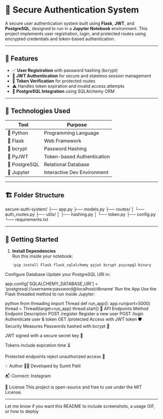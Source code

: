 # 🔐 Secure Authentication System

A secure user authentication system built using **Flask**, **JWT**, and **PostgreSQL**, designed to run in a **Jupyter Notebook** environment. This project implements user registration, login, and protected routes using encrypted credentials and token-based authentication.

---

## 📌 Features

- ✅ **User Registration** with password hashing (bcrypt)
- 🔐 **JWT Authentication** for secure and stateless session management
- 🧠 **Token Verification** for protected routes
- ⚠️ Handles token expiration and invalid access attempts
- 💾 **PostgreSQL Integration** using SQLAlchemy ORM

---

## 🧰 Technologies Used

| Tool            | Purpose                         |
|-----------------|---------------------------------|
| 🐍 Python       | Programming Language            |
| 🚀 Flask        | Web Framework                   |
| 🔐 bcrypt       | Password Hashing                |
| 🪪 PyJWT        | Token-based Authentication      |
| 🐘 PostgreSQL   | Relational Database             |
| 📒 Jupyter      | Interactive Dev Environment     |

---

## 🏗️ Folder Structure

secure-auth-system/ ├── app.py ├── models.py ├── routes/ │ └── auth_routes.py ├── utils/ │ ├── hashing.py │ └── token.py ├── config.py └── requirements.txt



---

## 🚀 Getting Started

1. **Install Dependencies**  
   Run this inside your notebook:
   ```python
   !pip install Flask flask_sqlalchemy pyjwt bcrypt psycopg2-binary
Configure Database
Update your PostgreSQL URI in:


app.config['SQLALCHEMY_DATABASE_URI'] = 'postgresql://username:password@localhost/dbname'
Run the App
Use the Flask threaded method to run inside Jupyter:

python
from threading import Thread
def run_app():
    app.run(port=5000)
thread = Thread(target=run_app)
thread.start()
🔁 API Endpoints
Method	Endpoint	Description
POST	/register	Register a new user
POST	/login	Authenticate user & token
GET	/protected	Access with JWT token
🛡️ Security Measures
Passwords hashed with bcrypt 🔐

JWT signed with a secure secret key 🧪

Tokens include expiration time ⏳

Protected endpoints reject unauthorized access 🚫

💡 Author
👨‍💻 Developed by Sumit Patil

📬 Connect: Instagram

📄 License
This project is open-source and free to use under the MIT License.



---

Let me know if you want this README to include screenshots, a usage GIF, or how to deploy 
